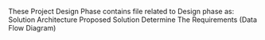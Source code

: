 These Project Design Phase contains file related to Design phase as:
Solution Architecture
Proposed Solution
Determine The Requirements (Data Flow Diagram)
